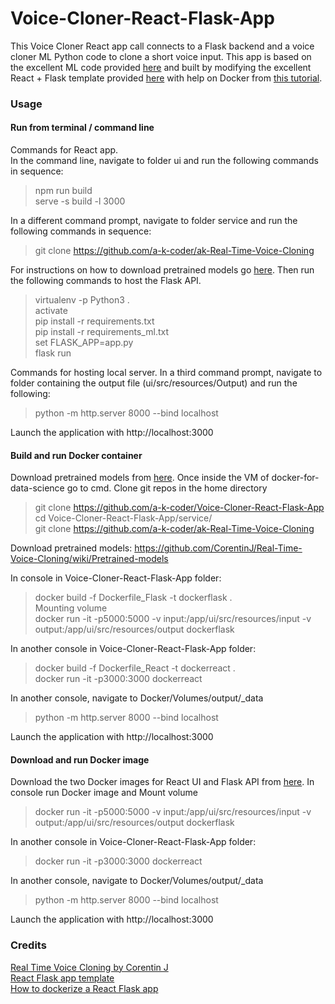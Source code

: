 # Voice-Cloner-React-Flask-App
This Voice Cloner React app call connects to a Flask backend and a voice cloner ML Python code to clone a short voice input. This app is based on the excellent ML code provided [here](https://github.com/CorentinJ/Real-Time-Voice-Cloning) and built by modifying the excellent React + Flask template provided [here](https://github.com/kb22/ML-React-App-Template) with help on Docker from [this tutorial](https://blog.miguelgrinberg.com/post/how-to-dockerize-a-react-flask-project).



### Usage

#### Run from terminal / command line
Commands for React app. <br>
In the command line, navigate to folder ui and run the following commands in sequence: <br>
> npm run build <br>
> serve -s build -l 3000 <br>

In a different command prompt, navigate to folder service and run the following commands in sequence: <br>
> git clone https://github.com/a-k-coder/ak-Real-Time-Voice-Cloning <br>

For instructions on how to download pretrained models go [here](https://github.com/CorentinJ/Real-Time-Voice-Cloning/wiki/Pretrained-models).
Then run the following commands to host the Flask API. 

> virtualenv -p Python3 . <br>
> activate <br>
> pip install -r requirements.txt <br>
> pip install -r requirements_ml.txt <br>
> set FLASK_APP=app.py <br>
> flask run <br>

Commands for hosting local server. In a third command prompt, navigate to folder containing the output file (ui/src/resources/Output) and run the following: <br>
> python -m http.server 8000 --bind localhost

Launch the application with http://localhost:3000

#### Build and run Docker container
Download pretrained models from [here](https://github.com/CorentinJ/Real-Time-Voice-Cloning/wiki/Pretrained-models).
Once inside the VM of docker-for-data-science go to cmd. Clone git repos in the home directory
> git clone https://github.com/a-k-coder/Voice-Cloner-React-Flask-App <br>
> cd Voice-Cloner-React-Flask-App/service/ <br>
> git clone https://github.com/a-k-coder/ak-Real-Time-Voice-Cloning <br>

Download pretrained models: https://github.com/CorentinJ/Real-Time-Voice-Cloning/wiki/Pretrained-models

In console in Voice-Cloner-React-Flask-App folder: <br>
> docker build -f Dockerfile_Flask -t dockerflask . <br>
Mounting volume <br>
> docker run -it -p5000:5000 -v input:/app/ui/src/resources/input -v output:/app/ui/src/resources/output dockerflask <br>

In another console in Voice-Cloner-React-Flask-App folder: <br>
> docker build -f Dockerfile_React -t dockerreact . <br>
> docker run -it -p3000:3000 dockerreact

In another console, navigate to Docker/Volumes/output/\_data
> python -m http.server 8000 --bind localhost

Launch the application with http://localhost:3000


#### Download and run Docker image
Download the two Docker images for React UI and Flask API from [here](https://hub.docker.com/repository/docker/akcoder/voicecloner).
In console run Docker image and Mount volume <br>
> docker run -it -p5000:5000 -v input:/app/ui/src/resources/input -v output:/app/ui/src/resources/output dockerflask <br>

In another console in Voice-Cloner-React-Flask-App folder: <br>
> docker run -it -p3000:3000 dockerreact

In another console, navigate to Docker/Volumes/output/\_data
> python -m http.server 8000 --bind localhost

Launch the application with http://localhost:3000

### Credits
[Real Time Voice Cloning by Corentin J](https://github.com/CorentinJ/Real-Time-Voice-Cloning) <br>
[React Flask app template](https://github.com/kb22/ML-React-App-Template) <br>
[How to dockerize a React Flask app](https://blog.miguelgrinberg.com/post/how-to-dockerize-a-react-flask-project)

